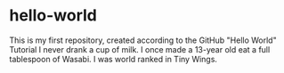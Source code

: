 # hello-world
This is my first repository, created according to the GitHub "Hello World" Tutorial
I never drank a cup of milk.
I once made a 13-year old eat a full tablespoon of Wasabi.
I was world ranked in Tiny Wings.
